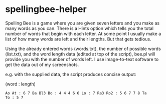 # spellingbee-helper
Spelling Bee is a game where you are given seven letters and you make as many words as you can. There is a Hints option which tells you the total number of words that begin with each letter. At some point I usually make a list of how many words are left and their lengths. But that gets tedious.

Using the already entered words (words.txt), the number of possible words (list.txt), and the word length data (edited at top of the script), bee.pl will provide you with the number of words left. I use image-to-text software to get the data out of my screenshots.

e.g. with the supplied data, the script produces concise output:

(word : length)

<code>Ao At : 6 7 
Ba Bl3 Bo : 4 4 4 6 6 
Lo : 7 
Ra3 Ro2 : 5 6 7 7 8 
Ta To : 5 7 
</code>

